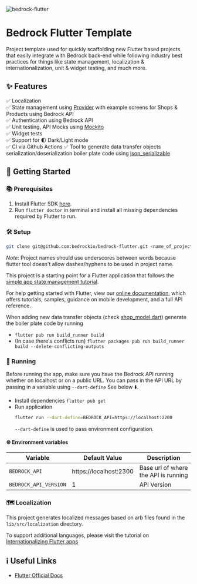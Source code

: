 ![bedrock-flutter](https://user-images.githubusercontent.com/11186948/139514397-a11087ac-7c28-48fc-bc8e-bde27a6ab902.jpg)

# Bedrock Flutter Template

Project template used for quickly scaffolding new Flutter based projects that easily integrate with
Bedrock back-end while following industry best practices for things like state management,
localization & internationalization, unit & widget testing, and much more.

## ✨ Features

✅ Localization  
✅ State management using [Provider](https://pub.dev/packages/provider) with example screens for Shops & Products using Bedrock API  
✅ Authentication using Bedrock API  
✅ Unit testing, API Mocks using [Mockito](https://pub.dev/packages/mockito)  
✅ Widget tests  
✅ Support for 🌓 Dark/Light mode  
✅ CI via Github Actions
✅ Tool to generate data transfer objects serialization/deserialization boiler plate code using [json_serializable](https://pub.dev/packages/json_serializable)

## 🏁 Getting Started

### 📚 Prerequisites

1. Install Flutter SDK [here](https://flutter.dev/docs/get-started/install).
2. Run `flutter doctor` in terminal and install all missing dependencies required by Flutter to run.

### 🛠 Setup

```bash
git clone git@github.com:bedrockio/bedrock-flutter.git <name_of_project>
```

_Note_: Project names should use underscores between words because flutter tool doesn't allow
dashes/hyphens to be used in project name.

This project is a starting point for a Flutter application that follows the
[simple app state management
tutorial](https://flutter.dev/docs/development/data-and-backend/state-mgmt/simple).

For help getting started with Flutter, view our
[online documentation](), which offers tutorials,
samples, guidance on mobile development, and a full API reference.

When adding new data transfer objects (check [shop_model.dart](https://github.com/bedrockio/bedrock-flutter/blob/authentication/lib/src/shops/shop_model.dart)) generate the boiler plate code by running

- `flutter pub run build_runner build`
- (In case there's conflicts run) `flutter packages pub run build_runner build --delete-conflicting-outputs`

### 🚀 Running

Before running the app, make sure you have the Bedrock API running whether on localhost or on a public URL. You can pass in the API URL by passing in a variable using `--dart-define` See below ⬇️.

- Install dependencies `flutter pub get`
- Run application
  ```bash
  flutter run --dart-define=BEDROCK_API=https://localhost:2200
  ```
  `--dart-define` is used to pass environment configuration.

#### ⚙️ Environment variables

| Variable              | Default Value          | Description                          |
| --------------------- | ---------------------- | ------------------------------------ |
| `BEDROCK_API`         | https://localhost:2300 | Base url of where the API is running |
| `BEDROCK_API_VERSION` | 1                      | API Version                          |

### 🗺 Localization

This project generates localized messages based on arb files found in
the `lib/src/localization` directory.

To support additional languages, please visit the tutorial on
[Internationalizing Flutter
apps](https://flutter.dev/docs/development/accessibility-and-localization/internationalization)

## ℹ️ Useful Links

- [Flutter Official Docs](https://flutter.dev/docs)
